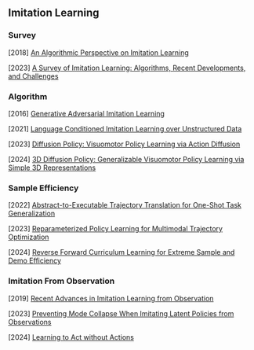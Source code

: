 ## Imitation Learning

### Survey

[2018] [An Algorithmic Perspective on Imitation Learning](https://arxiv.org/abs/1811.06711)

[2023] [A Survey of Imitation Learning: Algorithms, Recent Developments, and Challenges](https://arxiv.org/abs/2309.02473)



### Algorithm

[2016] [Generative Adversarial Imitation Learning](https://arxiv.org/abs/1606.03476)

[2021] [Language Conditioned Imitation Learning over Unstructured Data](https://arxiv.org/abs/2005.07648)

[2023] [Diffusion Policy: Visuomotor Policy Learning via Action Diffusion](https://arxiv.org/abs/2303.04137)

[2024] [3D Diffusion Policy: Generalizable Visuomotor Policy Learning via Simple 3D Representations](https://arxiv.org/abs/2403.03954)



### Sample Efficiency

[2022] [Abstract-to-Executable Trajectory Translation for One-Shot Task Generalization](https://arxiv.org/abs/2210.07658)

[2023] [Reparameterized Policy Learning for Multimodal Trajectory Optimization](https://arxiv.org/abs/2307.10710)

[2024] [Reverse Forward Curriculum Learning for Extreme Sample and Demo Efficiency](https://openreview.net/pdf?id=w4rODxXsmM)



### Imitation From Observation

[2019] [Recent Advances in Imitation Learning from Observation](https://arxiv.org/abs/1905.13566)

[2023] [Preventing Mode Collapse When Imitating Latent Policies from Observations](https://openreview.net/forum?id=Mf9fQ0OgMzo) 

[2024] [Learning to Act without Actions](https://arxiv.org/abs/2312.10812)
